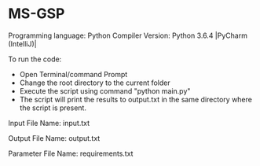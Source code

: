 # MS-GSP

Programming language: Python
Compiler Version: Python 3.6.4 |PyCharm (IntelliJ)|

To run the code:
- Open Terminal/command Prompt
- Change the root directory to the current folder
- Execute the script using command "python main.py"
- The script will print the results to output.txt in the same directory where the script is present.


Input File Name:
input.txt

Output File Name:
output.txt

Parameter File Name:
requirements.txt 
